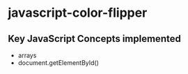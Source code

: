 # javascript-color-flipper #
## Key JavaScript Concepts implemented ##
* arrays
* document.getElementById()
